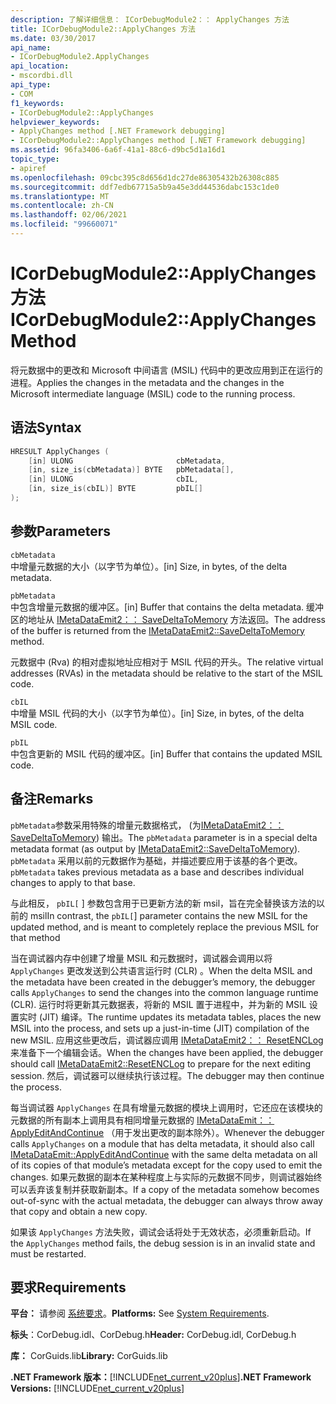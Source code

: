 ```yaml
---
description: 了解详细信息： ICorDebugModule2：： ApplyChanges 方法
title: ICorDebugModule2::ApplyChanges 方法
ms.date: 03/30/2017
api_name:
- ICorDebugModule2.ApplyChanges
api_location:
- mscordbi.dll
api_type:
- COM
f1_keywords:
- ICorDebugModule2::ApplyChanges
helpviewer_keywords:
- ApplyChanges method [.NET Framework debugging]
- ICorDebugModule2::ApplyChanges method [.NET Framework debugging]
ms.assetid: 96fa3406-6a6f-41a1-88c6-d9bc5d1a16d1
topic_type:
- apiref
ms.openlocfilehash: 09cbc395c8d656d1dc27de86305432b26308c885
ms.sourcegitcommit: ddf7edb67715a5b9a45e3dd44536dabc153c1de0
ms.translationtype: MT
ms.contentlocale: zh-CN
ms.lasthandoff: 02/06/2021
ms.locfileid: "99660071"
---
```

# <a name="icordebugmodule2applychanges-method"></a><span data-ttu-id="72ee2-103">ICorDebugModule2::ApplyChanges 方法</span><span class="sxs-lookup"><span data-stu-id="72ee2-103">ICorDebugModule2::ApplyChanges Method</span></span>

<span data-ttu-id="72ee2-104">将元数据中的更改和 Microsoft 中间语言 (MSIL) 代码中的更改应用到正在运行的进程。</span><span class="sxs-lookup"><span data-stu-id="72ee2-104">Applies the changes in the metadata and the changes in the Microsoft intermediate language (MSIL) code to the running process.</span></span>  
  
## <a name="syntax"></a><span data-ttu-id="72ee2-105">语法</span><span class="sxs-lookup"><span data-stu-id="72ee2-105">Syntax</span></span>  
  
```cpp  
HRESULT ApplyChanges (  
    [in] ULONG                       cbMetadata,  
    [in, size_is(cbMetadata)] BYTE   pbMetadata[],  
    [in] ULONG                       cbIL,  
    [in, size_is(cbIL)] BYTE         pbIL[]  
);  
```  
  
## <a name="parameters"></a><span data-ttu-id="72ee2-106">参数</span><span class="sxs-lookup"><span data-stu-id="72ee2-106">Parameters</span></span>  

 `cbMetadata`  
 <span data-ttu-id="72ee2-107">中增量元数据的大小（以字节为单位）。</span><span class="sxs-lookup"><span data-stu-id="72ee2-107">[in] Size, in bytes, of the delta metadata.</span></span>  
  
 `pbMetadata`  
 <span data-ttu-id="72ee2-108">中包含增量元数据的缓冲区。</span><span class="sxs-lookup"><span data-stu-id="72ee2-108">[in] Buffer that contains the delta metadata.</span></span> <span data-ttu-id="72ee2-109">缓冲区的地址从 [IMetaDataEmit2：： SaveDeltaToMemory](../metadata/imetadataemit2-savedeltatomemory-method.md) 方法返回。</span><span class="sxs-lookup"><span data-stu-id="72ee2-109">The address of the buffer is returned from the [IMetaDataEmit2::SaveDeltaToMemory](../metadata/imetadataemit2-savedeltatomemory-method.md) method.</span></span>  
  
 <span data-ttu-id="72ee2-110">元数据中 (Rva) 的相对虚拟地址应相对于 MSIL 代码的开头。</span><span class="sxs-lookup"><span data-stu-id="72ee2-110">The relative virtual addresses (RVAs) in the metadata should be relative to the start of the MSIL code.</span></span>  
  
 `cbIL`  
 <span data-ttu-id="72ee2-111">中增量 MSIL 代码的大小（以字节为单位）。</span><span class="sxs-lookup"><span data-stu-id="72ee2-111">[in] Size, in bytes, of the delta MSIL code.</span></span>  
  
 `pbIL`  
 <span data-ttu-id="72ee2-112">中包含更新的 MSIL 代码的缓冲区。</span><span class="sxs-lookup"><span data-stu-id="72ee2-112">[in] Buffer that contains the updated MSIL code.</span></span>  
  
## <a name="remarks"></a><span data-ttu-id="72ee2-113">备注</span><span class="sxs-lookup"><span data-stu-id="72ee2-113">Remarks</span></span>  

 <span data-ttu-id="72ee2-114">`pbMetadata`参数采用特殊的增量元数据格式， (为[IMetaDataEmit2：： SaveDeltaToMemory](../metadata/imetadataemit2-savedeltatomemory-method.md)) 输出。</span><span class="sxs-lookup"><span data-stu-id="72ee2-114">The `pbMetadata` parameter is in a special delta metadata format (as output by [IMetaDataEmit2::SaveDeltaToMemory](../metadata/imetadataemit2-savedeltatomemory-method.md)).</span></span> <span data-ttu-id="72ee2-115">`pbMetadata` 采用以前的元数据作为基础，并描述要应用于该基的各个更改。</span><span class="sxs-lookup"><span data-stu-id="72ee2-115">`pbMetadata` takes previous metadata as a base and describes individual changes to apply to that base.</span></span>  
  
 <span data-ttu-id="72ee2-116">与此相反， `pbIL[` ] 参数包含用于已更新方法的新 msil，旨在完全替换该方法的以前的 msil</span><span class="sxs-lookup"><span data-stu-id="72ee2-116">In contrast, the `pbIL[`] parameter contains the new MSIL for the updated method, and is meant to completely replace the previous MSIL for that method</span></span>  
  
 <span data-ttu-id="72ee2-117">当在调试器内存中创建了增量 MSIL 和元数据时，调试器会调用以将 `ApplyChanges` 更改发送到公共语言运行时 (CLR) 。</span><span class="sxs-lookup"><span data-stu-id="72ee2-117">When the delta MSIL and the metadata have been created in the debugger’s memory, the debugger calls `ApplyChanges` to send the changes into the common language runtime (CLR).</span></span> <span data-ttu-id="72ee2-118">运行时将更新其元数据表，将新的 MSIL 置于进程中，并为新的 MSIL 设置实时 (JIT) 编译。</span><span class="sxs-lookup"><span data-stu-id="72ee2-118">The runtime updates its metadata tables, places the new MSIL into the process, and sets up a just-in-time (JIT) compilation of the new MSIL.</span></span> <span data-ttu-id="72ee2-119">应用这些更改后，调试器应调用 [IMetaDataEmit2：： ResetENCLog](../metadata/imetadataemit2-resetenclog-method.md) 来准备下一个编辑会话。</span><span class="sxs-lookup"><span data-stu-id="72ee2-119">When the changes have been applied, the debugger should call [IMetaDataEmit2::ResetENCLog](../metadata/imetadataemit2-resetenclog-method.md) to prepare for the next editing session.</span></span> <span data-ttu-id="72ee2-120">然后，调试器可以继续执行该过程。</span><span class="sxs-lookup"><span data-stu-id="72ee2-120">The debugger may then continue the process.</span></span>  
  
 <span data-ttu-id="72ee2-121">每当调试器 `ApplyChanges` 在具有增量元数据的模块上调用时，它还应在该模块的元数据的所有副本上调用具有相同增量元数据的 [IMetaDataEmit：： ApplyEditAndContinue](../metadata/imetadataemit-applyeditandcontinue-method.md) （用于发出更改的副本除外）。</span><span class="sxs-lookup"><span data-stu-id="72ee2-121">Whenever the debugger calls `ApplyChanges` on a module that has delta metadata, it should also call [IMetaDataEmit::ApplyEditAndContinue](../metadata/imetadataemit-applyeditandcontinue-method.md) with the same delta metadata on all of its copies of that module’s metadata except for the copy used to emit the changes.</span></span> <span data-ttu-id="72ee2-122">如果元数据的副本在某种程度上与实际的元数据不同步，则调试器始终可以丢弃该复制并获取新副本。</span><span class="sxs-lookup"><span data-stu-id="72ee2-122">If a copy of the metadata somehow becomes out-of-sync with the actual metadata, the debugger can always throw away that copy and obtain a new copy.</span></span>  
  
 <span data-ttu-id="72ee2-123">如果该 `ApplyChanges` 方法失败，调试会话将处于无效状态，必须重新启动。</span><span class="sxs-lookup"><span data-stu-id="72ee2-123">If the `ApplyChanges` method fails, the debug session is in an invalid state and must be restarted.</span></span>  
  
## <a name="requirements"></a><span data-ttu-id="72ee2-124">要求</span><span class="sxs-lookup"><span data-stu-id="72ee2-124">Requirements</span></span>  

 <span data-ttu-id="72ee2-125">**平台：** 请参阅 [系统要求](../../get-started/system-requirements.md)。</span><span class="sxs-lookup"><span data-stu-id="72ee2-125">**Platforms:** See [System Requirements](../../get-started/system-requirements.md).</span></span>  
  
 <span data-ttu-id="72ee2-126">**标头**：CorDebug.idl、CorDebug.h</span><span class="sxs-lookup"><span data-stu-id="72ee2-126">**Header:** CorDebug.idl, CorDebug.h</span></span>  
  
 <span data-ttu-id="72ee2-127">**库：** CorGuids.lib</span><span class="sxs-lookup"><span data-stu-id="72ee2-127">**Library:** CorGuids.lib</span></span>  
  
 <span data-ttu-id="72ee2-128">**.NET Framework 版本：**[!INCLUDE[net_current_v20plus](../../../../includes/net-current-v20plus-md.md)]</span><span class="sxs-lookup"><span data-stu-id="72ee2-128">**.NET Framework Versions:** [!INCLUDE[net_current_v20plus](../../../../includes/net-current-v20plus-md.md)]</span></span>
